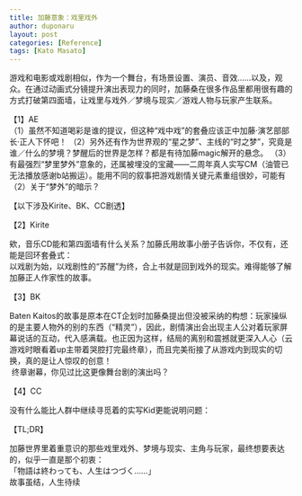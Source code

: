 ```yaml
---
title: 加藤意象：戏里戏外
author: duponaru
layout: post
categories: [Reference]
tags: [Kato Masato]
---
```





游戏和电影或戏剧相似，作为一个舞台，有场景设置、演员、音效……以及，观众。在通过动画式分镜提升演出表现力的同时，加藤桑在很多作品里都用很有趣的方式打破第四面墙，让戏里与戏外／梦境与现实／游戏人物与玩家产生联系。


【1】AE
<span class="image centered"><img src="{{ '/assets/post_img/2020-05-16/theatre1.jpg' | relative_url }}" alt="" /></span>     
（1）虽然不知道喝彩是谁的提议，但这种“戏中戏”的套叠应该正中加藤·演艺部部长·正人下怀吧！
（2）另外还有作为世界观的“星之梦”、主线的“时之梦”，究竟是谁／什么的梦境？梦醒后的世界是怎样？都是有待加藤magic解开的悬念。
（3）有最强烈“梦里梦外”意象的，还属被埋没的宝藏——二周年真人实写CM（油管已无法播放感谢b站搬运）。能用不同的叙事把游戏剧情关键元素重组很妙，可能有（2）关于“梦外”的暗示？  

【以下涉及Kirite、BK、CC剧透】  
  
  
  
  
  
  
【2】Kirite  

欸，音乐CD能和第四面墙有什么关系？加藤氏用故事小册子告诉你，不仅有，还能是回环套叠式： 
<span class="image centered"><img src="{{ '/assets/post_img/2020-05-16/kirite.jpg' | relative_url }}" alt="" /></span>  
以戏剧为始，以戏剧性的“苏醒”为终，合上书就是回到戏外的现实。难得能够了解加藤正人作家性的故事。
  
  
【3】BK  

Baten Kaitos的故事是原本在CT企划时加藤桑提出但没被采纳的构想：玩家操纵的是主要人物外的别的东西（“精灵”），因此，剧情演出会出现主人公对着玩家屏幕说话的互动，代入感满载。也正因为这样，结局的离别和震撼就更深入人心（云游戏时眼看着up主带着哭腔打完最终章），而且完美衔接了从游戏内到现实的切换，真的是让人惊叹的创意！    
<span class="image centered"><img src="{{ '/assets/post_img/2020-05-16/theatre2.jpg' | relative_url }}" alt="" /></span> 
终章谢幕，你见过比这更像舞台剧的演出吗？  




【4】CC  

没有什么能比人群中继续寻觅着的实写Kid更能说明问题：    
<span class="image centered"><img src="{{ '/assets/post_img/2020-05-16/theatre3.jpg' | relative_url }}" alt="" /></span> 


【TL;DR】  

加藤世界里着重意识的那些戏里戏外、梦境与现实、主角与玩家，最终想要表达的，似乎一直是那个初衷：    
「物語は終わっても、人生はつづく……」  
故事虽结，人生待续  



